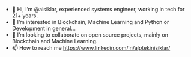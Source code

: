 - 👋 Hi, I’m @aisiklar, experienced systems engineer, working in tech for 21+ years.
- 👀 I’m interested in Blockchain, Machine Learning and Python or Development in general...
- 💞️ I’m looking to collaborate on open source projects, mainly on Blockchain and Machine Learning.
- 📫 How to reach me https://www.linkedin.com/in/alptekinisiklar/ 

<!---
aisiklar/aisiklar is a ✨ special ✨ repository because its `README.md` (this file) appears on your GitHub profile.
You can click the Preview link to take a look at your changes.
--->
